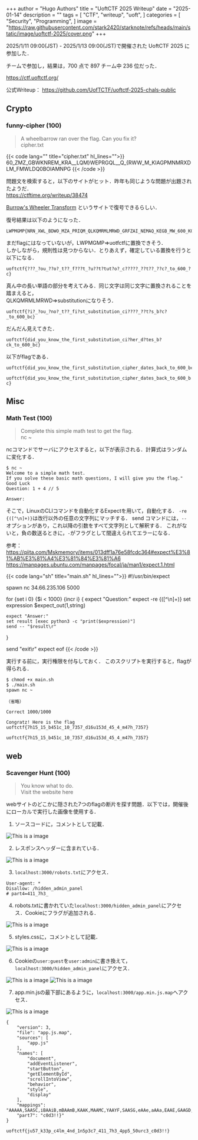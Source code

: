 +++
author = "Hugo Authors"
title = "UoftCTF 2025 Writeup"
date = "2025-01-14"
description = ""
tags = [
    "CTF",
    "writeup",
    "uoft",
]
categories = [
    "Security",
    "Programming",
]
image = "https://raw.githubusercontent.com/stark2420/starknote/refs/heads/main/static/image/uoftctf-2025/cover.png"
+++

2025/1/11 09:00(JST) - 2025/1/13 09:00(JST)で開催された UoftCTF 2025 に参加した．

<!--more-->
チームで参加し，結果は，700 点で 897 チーム中 236 位だった．

https://ctf.uoftctf.org/

公式Writeup：
https://github.com/UofTCTF/uoftctf-2025-chals-public

## Crypto
### funny-cipher (100)
> A wheelbarrow ran over the flag. Can you fix it?  
cipher.txt

{{< code lang="" title="cipher.txt" hl_lines="">}}
60_ZMZ_GBWKNREM_KRA__LQM}WEPRGQL__Q_{RWW_M_KIAGPMNMRXDLM_FMWLDQ0BOIAMNPG
{{< /code >}}

問題文を検索すると，以下のサイトがヒット．昨年も同じような問題が出題されたようだ．  
https://ctftime.org/writeup/38474

[Burrow's Wheeler Transform](https://www.dcode.fr/burrows-wheeler-transform) というサイトで復号できるらしい．

復号結果は以下のようになった．
```
LWPMGMP{NRN_XWL_BDWO_MZA_PRIQM_QLKQMRMLMRWD_GRFZAI_NEMAQ_KEGB_MW_600_KG}
```
まだflagにはなっていないが，LWPMGMP=>uotfctfに置換できそう．  
しかしながら，規則性は見つからない．とりあえず，確定している置換を行うと以下になる．
```
uoftctf{???_?ou_??o?_t??_f???t_?u??t?tut?o?_c?????_??t??_??c?_to_600_?c}
```
真ん中の長い単語の部分を考えてみる．同じ文字は同じ文字に置換されることを踏まえると，  
QLKQMRMLMRWD=>substitutionになりそう．
```
uoftctf{?i?_?ou_?no?_t??_fi?st_substitution_ci????_??t?s_b?c?_to_600_bc}
```
だんだん見えてきた．
```
uoftctf{did_you_know_the_first_substitution_ci?her_d?tes_b?ck_to_600_bc}
```
以下がflagである．
```
uoftctf{did_you_know_the_first_substitution_cipher_dates_back_to_600_bc}
```

`uoftctf{did_you_know_the_first_substitution_cipher_dates_back_to_600_bc}`

## Misc
### Math Test (100)
> Complete this simple math test to get the flag.  
nc ~

ncコマンドでサーバにアクセスすると，以下が表示される．計算式はランダムに変化する．
```
$ nc ~
Welcome to a simple math test.
If you solve these basic math questions, I will give you the flag."
Good Luck
Question: 1 + 4 // 5

Answer: 
```

そこで，LinuxのCLIコマンドを自動化するExpectを用いて，自動化する．
`-re {([^\n]+)}`は改行以外の任意の文字列にマッチする．
send コマンドには，`--`オプションがあり，これ以降の引数をすべて文字列として解釈する．
これがないと，負の数送るときに，`-`がフラグとして間違えられてエラーになる．

参考：
https://qiita.com/Mskmemory/items/013dff1a76e58fcdc364#expect%E3%81%AB%E3%81%A4%E3%81%84%E3%81%A6
https://manpages.ubuntu.com/manpages/focal/ja/man1/expect.1.html


{{< code lang="sh" title="main.sh" hl_lines="">}}
#!/usr/bin/expect

spawn nc 34.66.235.106 5000

for {set i 0} {$i < 1000} {incr i} {
    expect "Question:"
    expect -re {([^\n]+)}
    set expression $expect_out(1,string)

    expect "Answer:"
    set result [exec python3 -c "print($expression)"]
    send -- "$result\r"
}

send "exit\r"
expect eof
{{< /code >}}

実行する前に，実行権限を付与しておく．
このスクリプトを実行すると，flagが得られる．
```
$ chmod +x main.sh
$ ./main.sh
spawn nc ~

（省略）

Correct 1000/1000

Congratz! Here is the flag uoftctf{7h15_15_b451c_10_7357_d16u153d_45_4_m47h_7357}
```

`uoftctf{7h15_15_b451c_10_7357_d16u153d_45_4_m47h_7357}`


## web
### Scavenger Hunt (100)
> You know what to do.  
Visit the website here

webサイトのどこかに隠された7つのflagの断片を探す問題．以下では，開催後にローカルで実行した画像を使用する．

1. ソースコードに，コメントとして記載．

![This is a image](https://raw.githubusercontent.com/stark2420/starknote/refs/heads/main/static/image/uotfctf-2025/im01.png) 

2. レスポンスヘッダーに含まれている．

![This is a image](https://raw.githubusercontent.com/stark2420/starknote/refs/heads/main/static/image/uotfctf-2025/im02.png) 

3. `localhost:3000/robots.txt`にアクセス．
```
User-agent: *
Disallow: /hidden_admin_panel
# part4=411_7h3_
```

4. robots.txtに書かれていた`localhost:3000/hidden_admin_panel`にアクセス．Cookieにフラグが追加される．

![This is a image](https://raw.githubusercontent.com/stark2420/starknote/refs/heads/main/static/image/uotfctf-2025/im03.png) 

5. styles.cssに，コメントとして記載．

![This is a image](https://raw.githubusercontent.com/stark2420/starknote/refs/heads/main/static/image/uotfctf-2025/im04.png) 

6. Cookieの`user:guest`を`user:admin`に書き換えて，`localhost:3000/hidden_admin_panel`にアクセス．

![This is a image](https://raw.githubusercontent.com/stark2420/starknote/refs/heads/main/static/image/uotfctf-2025/im07.png) 
![This is a image](https://raw.githubusercontent.com/stark2420/starknote/refs/heads/main/static/image/uotfctf-2025/im06.png) 

7. app.min.jsの最下部にあるように，`localhost:3000/app.min.js.map`へアクセス．

![This is a image](https://raw.githubusercontent.com/stark2420/starknote/refs/heads/main/static/image/uotfctf-2025/im05.png) 
```
{
    "version": 3,
    "file": "app.js.map",
    "sources": [
        "app.js"
    ],
    "names": [
        "document",
        "addEventListener",
        "startButton",
        "getElementById",
        "scrollIntoView",
        "behavior",
        "style",
        "display"
    ],
    "mappings": "AAAAA,SAASC,iBAAiB,mBAAmB,KAAK,MAAMC,YAAYF,SAASG,eAAe,aAAa,EAAE,GAAGD,YAAY,CACtHA,YAAYD,iBAAiB,QAAQ,KACjCD,SAASG,eAAe,MAAM,EAAEC,eAAe,CAACC,SAAS,QAAQ,CAAC,EAClEL,SAASG,eAAe,eAAe,EAAEG,MAAMC,QAAU,OAC7D,CAAC,CACL,CAAC,CAAC",
    "part7": "c0d3!!}"
}
```

`uoftctf{ju57_k33p_c4lm_4nd_1n5p3c7_411_7h3_4pp5_50urc3_c0d3!!}`
